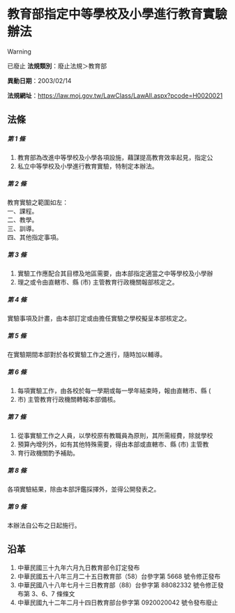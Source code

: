 # 教育部指定中等學校及小學進行教育實驗辦法


> [!WARNING]
> 已廢止
**法規類別**：廢止法規＞教育部

**異動日期**：2003/02/14  

**法規網址**：https://law.moj.gov.tw/LawClass/LawAll.aspx?pcode=H0020021



## 法條
##### 第 1 條
1. 教育部為改進中等學校及小學各項設施，藉謀提高教育效率起見，指定公
1. 私立中等學校及小學進行教育實驗，特制定本辦法。

##### 第 2 條
教育實驗之範圍如左：  
一、課程。  
二、教學。  
三、訓導。  
四、其他指定事項。

##### 第 3 條
1. 實驗工作應配合其目標及地區需要，由本部指定適當之中等學校及小學辦
1. 理之或令由直轄市、縣 (市) 主管教育行政機關報部核定之。

##### 第 4 條
實驗事項及計畫，由本部訂定或由擔任實驗之學校擬呈本部核定之。

##### 第 5 條
在實驗期間本部對於各校實驗工作之進行，隨時加以輔導。

##### 第 6 條
1. 每項實驗工作，由各校於每一學期或每一學年結束時，報由直轄市、縣 (
1. 市) 主管教育行政機關轉報本部備核。

##### 第 7 條
1. 從事實驗工作之人員，以學校原有教職員為原則，其所需經費，除就學校
1. 預算內增列外，如有其他特殊需要，得由本部或直轄市、縣 (市) 主管教
1. 育行政機關酌予補助。

##### 第 8 條
各項實驗結果，除由本部評鑑採擇外，並得公開發表之。

##### 第 9 條
本辦法自公布之日起施行。

## 沿革
1. 中華民國三十九年六月九日教育部令訂定發布
1. 中華民國五十八年三月二十五日教育部（58）台參字第 5668 號令修正發布
1. 中華民國八十八年七月十三日教育部（88）台參字第 88082332 號令修正發布第 3、6、7  條條文
1. 中華民國九十二年二月十四日教育部台參字第 0920020042 號令發布廢止
